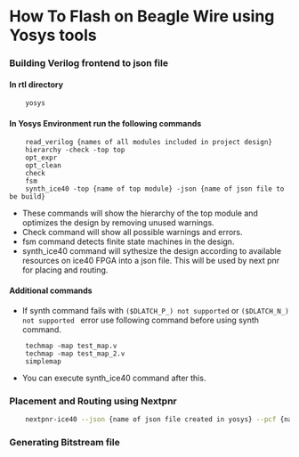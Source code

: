 # How To Flash on Beagle Wire using Yosys tools

### Building Verilog frontend to json file
#### In rtl directory
```bash
	yosys
```
#### In Yosys Environment run the following commands
```yosys
	read_verilog {names of all modules included in project design}
	hierarchy -check -top top
	opt_expr
	opt_clean
	check
	fsm
	synth_ice40 -top {name of top module} -json {name of json file to be build}
```
* These commands will show the hierarchy of the top module and optimizes the design by removing unused warnings.
* Check command will show all possible warnings and errors.
* fsm command detects finite state machines in the design.
* synth_ice40 command will sythesize the design according to available resources on ice40 FPGA into a json file. This will be used by next pnr for placing and routing.

#### Additional commands
* If synth command fails with ` ($DLATCH_P_) not supported ` or ` ($DLATCH_N_) not supported  ` error use following command before using synth command.
```yosys
	techmap -map test_map.v
	techmap -map test_map_2.v
	simplemap
```
* You can execute synth_ice40 command after this.

### Placement and Routing using Nextpnr
```bash
	nextpnr-ice40 --json {name of json file created in yosys} --pcf {name of pcf constraints file} --asc {name of asc file to be created}
```
### Generating Bitstream file
```bash

```